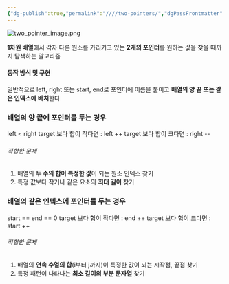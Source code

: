 ```yaml
---
{"dg-publish":true,"permalink":"////two-pointers/","dgPassFrontmatter":true}
---
```



![two_pointer_image.png](/img/user/첨부파일/two_pointer_image.png)

**1차원 배열**에서 각자 다른 원소를 가리키고 있는 **2개의 포인터**를 원하는 값을 찾을 때까지 탐색하는 알고리즘

#### 동작 방식 및 구현
일반적으로 left, right 또는 start, end로 포인터에 이름을 붙이고 **배열의 양 끝 또는 같은 인덱스에 배치**한다

### 배열의 양 끝에 포인터를 두는 경우
left < right
target 보다 합이 작다면 : left ++
target 보다 합이 크다면 : right --

###### 적합한 문제
1. 배열의 **두 수의 합이 특정한 값**이 되는 원소 인덱스 찾기
2. 특정 값보다 작거나 같은 요소의 **최대 길이** 찾기

### 배열의 같은 인텍스에 포인터를 두는 경우
start == end == 0
target 보다 합이 작다면 : end ++
target 보다 합이 크다면 : start ++

###### 적합한 문제
1. 배열의 **연속 수열의 합**(i부터 j까지)이 특정한 값이 되는 시작점, 끝점 찾기
2. 특정 패턴이 나타나는 **최소 길이의 부분 문자열** 찾기